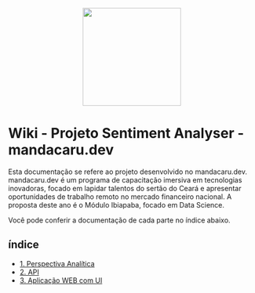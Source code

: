 <p align="center">

 <img width="200" src="https://mandacaru.dev/img/logo.png">

</p>

# Wiki - Projeto Sentiment Analyser - mandacaru.dev

Esta documentação se refere ao projeto desenvolvido no mandacaru.dev. mandacaru.dev é um programa de capacitação imersiva em tecnologias inovadoras, focado em lapidar talentos do sertão do Ceará e apresentar oportunidades de trabalho remoto no mercado financeiro nacional. A proposta deste ano é o Módulo Ibiapaba, focado em Data Science.

Você pode conferir a documentação de cada parte no índice abaixo.

## índice

- [1. Perspectiva Analítica](https://github.com/eumateusdev/Data-Spectrum-mandacaru.dev/blob/main/analytical-perspective/data-analysis-documentation.md)
- [2. API](https://github.com/eumateusdev/Data-Spectrum-mandacaru.dev/blob/main/api/api-documentation.md)
- [3. Aplicação WEB com UI](https://github.com/eumateusdev/Data-Spectrum-mandacaru.dev/blob/main/front-end-sentiment-analyser/front-end-documentation.md)
